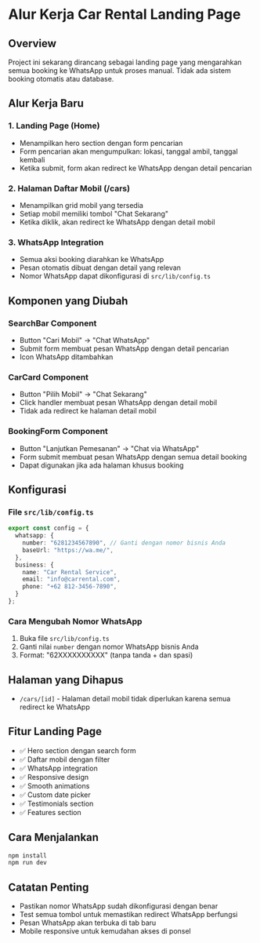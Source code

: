 # Alur Kerja Car Rental Landing Page

## Overview
Project ini sekarang dirancang sebagai landing page yang mengarahkan semua booking ke WhatsApp untuk proses manual. Tidak ada sistem booking otomatis atau database.

## Alur Kerja Baru

### 1. Landing Page (Home)
- Menampilkan hero section dengan form pencarian
- Form pencarian akan mengumpulkan: lokasi, tanggal ambil, tanggal kembali
- Ketika submit, form akan redirect ke WhatsApp dengan detail pencarian

### 2. Halaman Daftar Mobil (/cars)
- Menampilkan grid mobil yang tersedia
- Setiap mobil memiliki tombol "Chat Sekarang"
- Ketika diklik, akan redirect ke WhatsApp dengan detail mobil

### 3. WhatsApp Integration
- Semua aksi booking diarahkan ke WhatsApp
- Pesan otomatis dibuat dengan detail yang relevan
- Nomor WhatsApp dapat dikonfigurasi di `src/lib/config.ts`

## Komponen yang Diubah

### SearchBar Component
- Button "Cari Mobil" → "Chat WhatsApp"
- Submit form membuat pesan WhatsApp dengan detail pencarian
- Icon WhatsApp ditambahkan

### CarCard Component
- Button "Pilih Mobil" → "Chat Sekarang"
- Click handler membuat pesan WhatsApp dengan detail mobil
- Tidak ada redirect ke halaman detail mobil

### BookingForm Component
- Button "Lanjutkan Pemesanan" → "Chat via WhatsApp"
- Form submit membuat pesan WhatsApp dengan semua detail booking
- Dapat digunakan jika ada halaman khusus booking

## Konfigurasi

### File `src/lib/config.ts`
```typescript
export const config = {
  whatsapp: {
    number: "6281234567890", // Ganti dengan nomor bisnis Anda
    baseUrl: "https://wa.me/",
  },
  business: {
    name: "Car Rental Service",
    email: "info@carrental.com",
    phone: "+62 812-3456-7890",
  }
};
```

### Cara Mengubah Nomor WhatsApp
1. Buka file `src/lib/config.ts`
2. Ganti nilai `number` dengan nomor WhatsApp bisnis Anda
3. Format: "62XXXXXXXXXX" (tanpa tanda + dan spasi)

## Halaman yang Dihapus
- `/cars/[id]` - Halaman detail mobil tidak diperlukan karena semua redirect ke WhatsApp

## Fitur Landing Page
- ✅ Hero section dengan search form
- ✅ Daftar mobil dengan filter
- ✅ WhatsApp integration
- ✅ Responsive design
- ✅ Smooth animations
- ✅ Custom date picker
- ✅ Testimonials section
- ✅ Features section

## Cara Menjalankan
```bash
npm install
npm run dev
```

## Catatan Penting
- Pastikan nomor WhatsApp sudah dikonfigurasi dengan benar
- Test semua tombol untuk memastikan redirect WhatsApp berfungsi
- Pesan WhatsApp akan terbuka di tab baru
- Mobile responsive untuk kemudahan akses di ponsel 